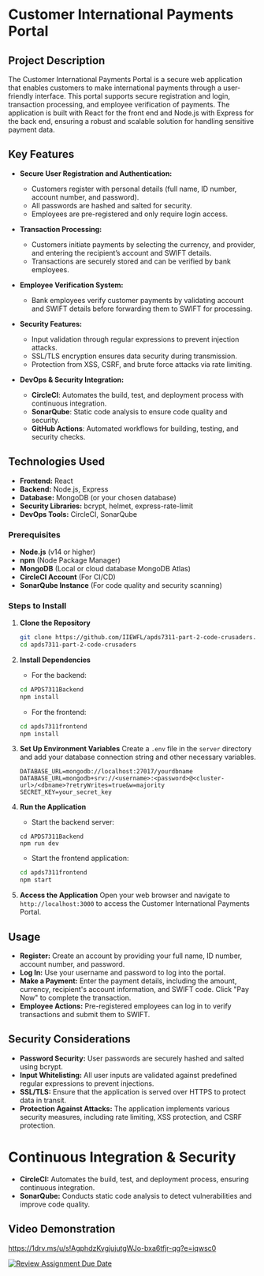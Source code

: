 # Customer International Payments Portal

## Project Description
The Customer International Payments Portal is a secure web application that enables customers to make international payments through a user-friendly interface. This portal supports secure registration and login, transaction processing, and employee verification of payments. The application is built with React for the front end and Node.js with Express for the back end, ensuring a robust and scalable solution for handling sensitive payment data.

## Key Features
- **Secure User Registration and Authentication:** 
  - Customers register with personal details (full name, ID number, account number, and password).
  - All passwords are hashed and salted for security.
  - Employees are pre-registered and only require login access.

- **Transaction Processing:**
  - Customers initiate payments by selecting the currency, and provider, and entering the recipient’s account and SWIFT details.
  - Transactions are securely stored and can be verified by bank employees.

- **Employee Verification System:**
  - Bank employees verify customer payments by validating account and SWIFT details before forwarding them to SWIFT for processing.

- **Security Features:**
  - Input validation through regular expressions to prevent injection attacks.
  - SSL/TLS encryption ensures data security during transmission.
  - Protection from XSS, CSRF, and brute force attacks via rate limiting.

- **DevOps & Security Integration:**
  - **CircleCI**: Automates the build, test, and deployment process with continuous integration.
  - **SonarQube**: Static code analysis to ensure code quality and security.
  - **GitHub Actions**: Automated workflows for building, testing, and security checks.

## Technologies Used
- **Frontend:** React
- **Backend:** Node.js, Express
- **Database:** MongoDB (or your chosen database)
- **Security Libraries:** bcrypt, helmet, express-rate-limit
- **DevOps Tools:** CircleCI, SonarQube

### Prerequisites
- **Node.js** (v14 or higher)
- **npm** (Node Package Manager)
- **MongoDB** (Local or cloud database MongoDB Atlas)
- **CircleCI Account** (For CI/CD)
- **SonarQube Instance** (For code quality and security scanning)

### Steps to Install
1. **Clone the Repository**
   ```bash
   git clone https://github.com/IIEWFL/apds7311-part-2-code-crusaders.git
   cd apds7311-part-2-code-crusaders
   ```

2. **Install Dependencies**
   - For the backend:
   ```bash
   cd APDS7311Backend
   npm install
   ```

   - For the frontend:
   ```bash
   cd apds7311frontend
   npm install
   ```

3. **Set Up Environment Variables**
   Create a `.env` file in the `server` directory and add your database connection string and other necessary variables.
   ```plaintext
   DATABASE_URL=mongodb://localhost:27017/yourdbname
   DATABASE_URL=mongodb+srv://<username>:<password>@<cluster-url>/<dbname>?retryWrites=true&w=majority
   SECRET_KEY=your_secret_key
   ```

4. **Run the Application**
   - Start the backend server:
   ```back
   cd APDS7311Backend
   npm run dev
   ```

   - Start the frontend application:
   ```bash
   cd apds7311frontend
   npm start
   ```

5. **Access the Application**
   Open your web browser and navigate to `http://localhost:3000` to access the Customer International Payments Portal.

## Usage
- **Register:** Create an account by providing your full name, ID number, account number, and password.
- **Log In:** Use your username and password to log into the portal.
- **Make a Payment:** Enter the payment details, including the amount, currency, recipient's account information, and SWIFT code. Click "Pay Now" to complete the transaction.
- **Employee Actions:** Pre-registered employees can log in to verify transactions and submit them to SWIFT.

## Security Considerations
- **Password Security:** User passwords are securely hashed and salted using bcrypt.
- **Input Whitelisting:** All user inputs are validated against predefined regular expressions to prevent injections.
- **SSL/TLS:** Ensure that the application is served over HTTPS to protect data in transit.
- **Protection Against Attacks:** The application implements various security measures, including rate limiting, XSS protection, and CSRF protection.

# Continuous Integration & Security
- **CircleCI:** Automates the build, test, and deployment process, ensuring continuous integration.
- **SonarQube:** Conducts static code analysis to detect vulnerabilities and improve code quality.

## Video Demonstration

https://1drv.ms/u/s!AgphdzKygjujutgWJo-bxa6tfjr-qg?e=iqwsc0



[![Review Assignment Due Date](https://classroom.github.com/assets/deadline-readme-button-22041afd0340ce965d47ae6ef1cefeee28c7c493a6346c4f15d667ab976d596c.svg)](https://classroom.github.com/a/e2cvv-Qf)

